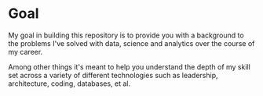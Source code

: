 # Goal

My goal in building this repository is to provide you with a background to the problems I've solved with data, science and analytics over the course of my career.

Among other things it's meant to help you understand the depth of my skill set across a variety of different technologies such as leadership, architecture, coding, databases, et al.


